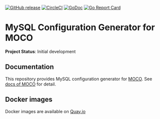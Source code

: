 [![GitHub release](https://img.shields.io/github/release/cybozu-go/moco-conf-gen.svg?maxAge=60)][releases]
[![CircleCI](https://circleci.com/gh/cybozu-go/moco-conf-gen.svg?style=svg)](https://circleci.com/gh/cybozu-go/moco-conf-gen)
[![GoDoc](https://godoc.org/github.com/cybozu-go/moco-conf-gen?status.svg)][godoc]
[![Go Report Card](https://goreportcard.com/badge/github.com/cybozu-go/moco-conf-gen)](https://goreportcard.com/report/github.com/cybozu-go/moco-conf-gen)

MySQL Configuration Generator for MOCO
=====================================

**Project Status**: Initial development

Documentation
-------------

This repository provides MySQL configuration generator for [MOCO].
See [docs of MOCO](https://github.com/cybozu-go/moco/tree/master/docs) for detail.

Docker images
-------------

Docker images are available on [Quay.io](https://quay.io/repository/cybozu/moco-conf-gen)

[releases]: https://github.com/cybozu-go/moco-conf-gen/releases
[godoc]: https://godoc.org/github.com/cybozu-go/moco-conf-gen
[MOCO]: https://github.com/cybozu-go/moco
